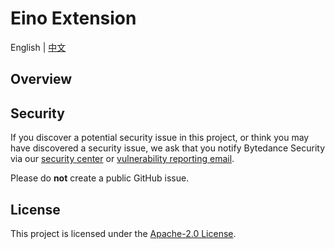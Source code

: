 # Eino Extension

English | [中文](README.zh_CN.md)

## Overview

## Security

If you discover a potential security issue in this project, or think you may
have discovered a security issue, we ask that you notify Bytedance Security via
our [security center](https://security.bytedance.com/src) or [vulnerability reporting email](sec@bytedance.com).

Please do **not** create a public GitHub issue.

## License

This project is licensed under the [Apache-2.0 License](LICENSE.txt).